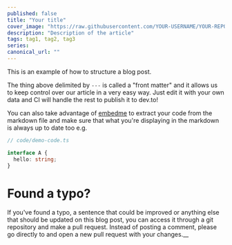```yaml
---
published: false
title: "Your title"
cover_image: "https://raw.githubusercontent.com/YOUR-USERNAME/YOUR-REPO/master/blog-posts/NAME-OF-YOUR-BLOG-POST/assets/your-asset.png"
description: "Description of the article"
tags: tag1, tag2, tag3
series:
canonical_url: ""
---
```


This is an example of how to structure a blog post.

The thing above delimited by `---` is called a "front matter" and it allows us to keep control over our article in a very easy way. Just edit it with your own data and CI will handle the rest to publish it to dev.to!

You can also take advantage of [embedme](https://github.com/zakhenry/embedme) to extract your code from the markdown file and make sure that what you're displaying in the markdown is always up to date too e.g.

```ts
// code/demo-code.ts

interface A {
  hello: string;
}
```

# Found a typo?

If you've found a typo, a sentence that could be improved or anything else that should be updated on this blog post, you can access it through a git repository and make a pull request. Instead of posting a comment, please go directly to <REPO URL> and open a new pull request with your changes.__